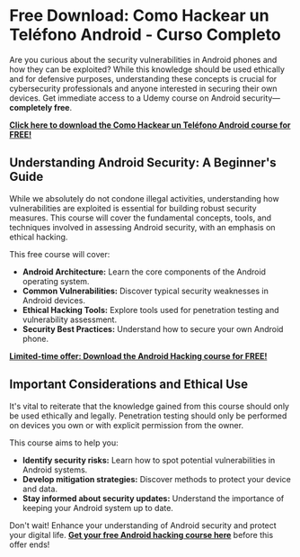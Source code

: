 # Free Download: Como Hackear un Teléfono Android - Curso Completo

Are you curious about the security vulnerabilities in Android phones and how they can be exploited? While this knowledge should be used ethically and for defensive purposes, understanding these concepts is crucial for cybersecurity professionals and anyone interested in securing their own devices. Get immediate access to a Udemy course on Android security—**completely free**.

[**Click here to download the Como Hackear un Teléfono Android course for FREE!**](https://udemywork.com/como-hackear-un-telefono-android)

## Understanding Android Security: A Beginner's Guide

While we absolutely do not condone illegal activities, understanding how vulnerabilities are exploited is essential for building robust security measures. This course will cover the fundamental concepts, tools, and techniques involved in assessing Android security, with an emphasis on ethical hacking.

This free course will cover:
*   **Android Architecture:** Learn the core components of the Android operating system.
*   **Common Vulnerabilities:** Discover typical security weaknesses in Android devices.
*   **Ethical Hacking Tools:** Explore tools used for penetration testing and vulnerability assessment.
*   **Security Best Practices:** Understand how to secure your own Android phone.

[**Limited-time offer: Download the Android Hacking course for FREE!**](https://udemywork.com/como-hackear-un-telefono-android)

## Important Considerations and Ethical Use

It's vital to reiterate that the knowledge gained from this course should only be used ethically and legally. Penetration testing should only be performed on devices you own or with explicit permission from the owner.

This course aims to help you:

*   **Identify security risks:** Learn how to spot potential vulnerabilities in Android systems.
*   **Develop mitigation strategies:** Discover methods to protect your device and data.
*   **Stay informed about security updates:** Understand the importance of keeping your Android system up to date.

Don't wait! Enhance your understanding of Android security and protect your digital life. **[Get your free Android hacking course here](https://udemywork.com/como-hackear-un-telefono-android)** before this offer ends!
